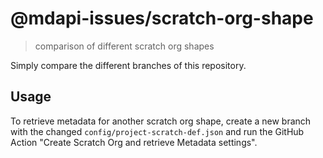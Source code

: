 # @mdapi-issues/scratch-org-shape

> comparison of different scratch org shapes

Simply compare the different branches of this repository.

## Usage

To retrieve metadata for another scratch org shape, create a new branch with the changed `config/project-scratch-def.json` and run the GitHub Action "Create Scratch Org and retrieve Metadata settings".
